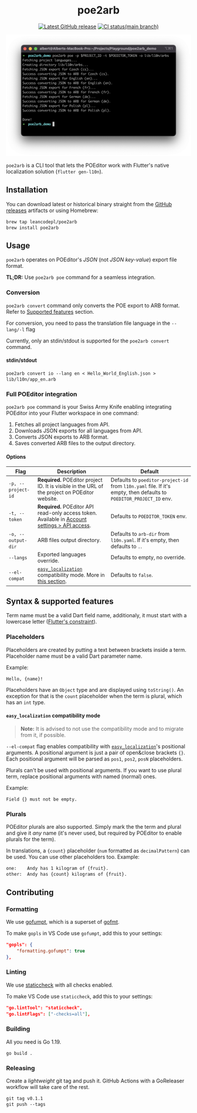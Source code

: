 <div align="center">

# poe2arb

[![Latest GitHub release][github-release-img]][github-release-link]
[![CI status(main branch)][ci-status-img]][ci-status-link]

<img src="art/terminal-screenshot.png" width="600">
</div>

`poe2arb` is a CLI tool that lets the POEditor work with Flutter's native
localization solution (`flutter gen-l10n`).

## Installation

You can download latest or historical binary straight from the [GitHub
releases][releases] artifacts or using Homebrew:

```
brew tap leancodepl/poe2arb
brew install poe2arb
```

## Usage

`poe2arb` operates on POEditor's _JSON_ (not _JSON key-value_) export file
format.

**TL;DR:** Use `poe2arb poe` command for a seamless integration.

### Conversion

`poe2arb convert` command only converts the POE export to ARB format. Refer to
[Supported features](#syntax--supported-features) section.

For conversion, you need to pass the translation file language in the
`--lang/-l` flag

Currently, only an stdin/stdout is supported for the `poe2arb convert` command.

#### stdin/stdout

```
poe2arb convert io --lang en < Hello_World_English.json > lib/l10n/app_en.arb
```

### Full POEditor integration

`poe2arb poe` command is your Swiss Army Knife enabling integrating POEditor
into your Flutter workspace in one command:

1. Fetches all project languages from API.
2. Downloads JSON exports for all languages from API.
3. Converts JSON exports to ARB format.
4. Saves converted ARB files to the output directory.

#### Options

| Flag               | Description                                                                                                       | Default                                                                                                             |
|--------------------|-------------------------------------------------------------------------------------------------------------------|---------------------------------------------------------------------------------------------------------------------|
| `-p, --project-id` | **Required.** POEditor project ID. It is visible in the URL of the project on POEditor website.                   | Defaults to `poeditor-project-id` from `l10n.yaml` file. If it's empty, then defaults to `POEDITOR_PROJECT_ID` env. |
| `-t, --token`      | **Required.** POEditor API read-only access token. Available in [Account settings > API access][poeditor-tokens]. | Defaults to `POEDITOR_TOKEN` env.                                                                                   |
| `-o, --output-dir` | ARB files output directory.                                                                                       | Defaults to `arb-dir` from `l10n.yaml`. If it's empty, then defaults to `.`.                                        |
| `--langs`          | Exported languages override.                                                                                      | Defaults to empty, no override.                                                                                     |
| `--el-compat`      | [`easy_localization`][easy_localization] compatibility mode. More in [this section][el-compat-mode].              | Defaults to `false`.                                                                                                |

## Syntax & supported features

Term name must be a valid Dart field name, additionaly, it must start with a
lowercase letter ([Flutter's constraint][term-name-constraint]).

### Placeholders

Placeholders are created by putting a text between brackets inside a term.
Placeholder name must be a valid Dart parameter name.

Example:

```
Hello, {name}!
```

Placeholders have an `Object` type and are displayed using `toString()`. An
exception for that is the `count` placeholder when the term is plural, which has
an `int` type.

#### `easy_localization` compatibility mode

> **Note:** It is advised to not use the compatibility mode and to migrate from
> it, if possible.

`--el-compat` flag enables compatibility with
[`easy_localization`][easy_localization]'s positional arguments. A positional
argument is just a pair of open&close brackets `{}`. Each positional argument
will be parsed as `pos1`, `pos2`, `posN` placeholders.

Plurals can't be used with positional arguments. If you want to use plural term,
replace positional arguments with named (normal) ones.

Example:

```
Field {} must not be empty.
```

### Plurals

POEditor plurals are also supported. Simply mark the the term and plural and
give it _any_ name (it's never used, but required by POEditor to enable plurals
for the term).

In translations, a `{count}` placeholder (`num` formatted as `decimalPattern`)
can be used. You can use other placeholders too. Example:

```
one:    Andy has 1 kilogram of {fruit}.
other:  Andy has {count} kilograms of {fruit}.
```

## Contributing

### Formatting

We use [gofumpt][gofumpt], which is a superset of [gofmt][gofmt].

To make `gopls` in VS Code use `gofumpt`, add this to your settings:

```json
"gopls": {
    "formatting.gofumpt": true
},
```

### Linting

We use [staticcheck][staticcheck] with all checks enabled.

To make VS Code use `staticcheck`, add this to your settings:

```json
"go.lintTool": "staticcheck",
"go.lintFlags": ["-checks=all"],
```

### Building

All you need is Go 1.19.

```
go build .
```

### Releasing

Create a _lightweight_ git tag and push it. GitHub Actions with a GoReleaser
workflow will take care of the rest.

```
git tag v0.1.1
git push --tags
```

[github-release-link]: https://github.com/leancodepl/poe2arb/releases
[github-release-img]: https://img.shields.io/github/v/release/leancodepl/poe2arb?label=version&sort=semver
[ci-status-link]: https://github.com/leancodepl/poe2arb/actions/workflows/go-test.yml
[ci-status-img]: https://img.shields.io/github/workflow/status/leancodepl/poe2arb/Test/main
[releases]: https://github.com/leancodepl/poe2arb/releases
[poeditor-tokens]: https://poeditor.com/account/api
[easy_localization]: https://pub.dev/packages/easy_localization
[el-compat-mode]: #easy_localization-compatibility-mode
[term-name-constraint]: https://github.com/flutter/flutter/blob/ce318b7b539e228b806f81b3fa7b33793c2a2685/packages/flutter_tools/lib/src/localizations/gen_l10n.dart#L868-L886
[gofumpt]: https://github.com/mvdan/gofumpt
[gofmt]: https://pkg.go.dev/cmd/gofmt
[staticcheck]: https://staticcheck.io
